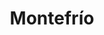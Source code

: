 ---
title: Montefrío
nombre_comunidad: Montefrío
municipio: Valdivia
departamento: Antioquia
descripcion: >-
  Es una comunidad ubicada a 50 minutos del casco urbano de Valdivia,  cuenta
  con una capacidad de liderazgo y JAC muy fuerte en el territorio, fue una de
  las primeras veredas que le apostaron a la sustitución de cultivos ilícitos.
  actualmente viven de actividades agrícolas.

  Las mujeres asumen liderazgo y se encuentran empoderadas frente a varios
  procesos del desarrollo del territorio.

  Cuenta con una presencia institucional fuerte gracias a las gestiones
  realizadas. Entre ellas "Colombia responde", Universidad de Antioquia,
  Humanizarte rural y EPM, entre otras.
num_personas: 136
num_familias: 45
min_distancia_casco_urbano: 45
km_distancia_casco_urbano: 25
vias_acceso: >-
  Se encuentra a 30 Km del casco urbano por la vía a la costa atlántica hasta
  Puerto Valdivia. Entrada por rieles, aproximadamente 50 minutos para llegar a
  la caseta comunal. Es una vía pendiente y con curvas pronunciadas.
infraestructura_comunitaria:
  - >-
    Caseta comunitaria que a la vez la disponen para dar clases a los niños y
    niñas de preescolar a 5to grado
  - ' Cancha de fútbol (en proceso de adecuación por parte de Colombia Responde)'
  - ' COREDI  - brinda la educación de bachillerato'
  - Finca Don Matias (Espacio de encuentro- Granja productiva)
notas_infraestructura_comunitaria: null
liderazgo_comunidad:
  - >-
    La vereda cuenta con liderazgos significativos princpalmente de las mujeres.
    La presidenta de la JAC lleva muchos años en este cargo y ha contribuído a
    la generación de nuevos liderazgos en la comunidad.
inclusion_diversidad_genero: >-
  La vereda ha realizado un proceso interesante con el apoyo de Humanizarte en
  temas de inclusión, diversidad y género a partir del empoderamiento de las 
  mujeres y el involucramiento de los hombres desde en enfoque agroecológico  y
  promoviendo relaciones que invitan a nuevas masculinidades
comentarios_conectividad: >-
  No se cuenta  con buena señal de ningún operador, en algunas casa se cuenta
  con antena satelital.
punto_SOLE: Caseta Comunal
comentarios_punto_SOLE:
  - >-
    https://padlet.com/montefriocomunidad/sole-comunidad-montefr-o-g3acyq7qhz991k24
ppales_actividades_economicas_vocacion_productiva:
  - agricultura
  - ' ganadería'
  - ' minería'
  - ' espacies menores (avicultura)'
  - piscicultura.
comentarios_ppales_actividades_economicas_vocacion_productiva: null
comunidad_sostenible_uso_suelo: Suelo con vocación agropecuaria, minería
org_con_proyeccion: []
servicios_publicos_comunidades_focalizadas: []
comunidades_focalizadas_educacion_infraestructura_educativa:
  - >-
    Institución educativa  de preescolar  hasta 10° (300 estudiantes
    aproximadamente) y jornadas sabatinas.
comunidades_focalizadas_practicas_organizativas: []
conectividad_minima: Malo
iniciativas_priorizadas: []
org_focalizada: []
riesgo: null
otros_programas_USAID: []
alianzas_colaboradores: []
posibilidad_iniciativas_conjuntas_aliados_2: []
actividades_ocio:
  - Torneos de futbol
  - ' fiestas del agua'
  - ' fiestas parroquiales'
medios_comunicacion_narrativas_locales:
  - CV Comunicaciones
num_visitas_realizadas: null
num_diagnosticos_rurales_participativos_realizados: null
infraestructura_salud_atencion_psicosocial: []
notas_infraestructura_salud_atencion_psicosocial: >-
  En la comunidad está la presencia de la Organización Humanizarte que desde
  hace varios años está trabajando el tema psicosocial principalmente con las
  mujeres creando una red llamada Mujeres Violetas que busca empoderar a la
  mujer desde diferentes dimensiones. 

  Servicio habilitado de telemedicina para salud mental a través del convenio
  HOMO - USAID - OIM en el E.S.E HOSPITAL SAN JUAN DE DIOS, en la cabecera
  municipal de Valdivia.
num_visitas_predio: null
grafica_ubicacion_geografica: /charts/municipios/valdivia/ubicacion_geografica.html
url: /reportes/montefrio
imagen_iniciativas_productivas: null
imagen_medios_comunicacion: null
layout: comunidad
download_file: /reportes/montefrio.pdf

---